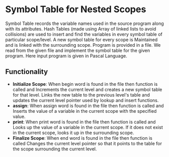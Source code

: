 # Symbol Table for Nested Scopes
Symbol Table records the variable names used in the source program along with its attributes.
Hash Tables (made using Array of linked lists to avoid collisions) are used to insert and find the variables in every symbol table of particular scope/level.
A new symbol table for every scope is Maintained and is linked with the surrounding scope.
Program is provided in a file. 
We read from the given file and implement the symbol table for the given program. 
Here input program is given in Pascal Language.

## Functionality

- **Initialize Scope**: When begin word is found in the file then function is called and Increments the current level and creates a new symbol table for that level. Links the new table to the previous level's table and updates the current level pointer used by lookup and insert functions.
- **assign**: When assign word is found in the file then function is called and Inserts the value of a variable in the current scope with the specified value.
- **print**: When print word is found in the file then function is called and Looks up the value of a variable in the current scope. If it does not exist in the current scope, looks it up in the surrounding scope.
- **Finalize Scope**: When end word is found in the file then function is called Changes the current level pointer so that it points to the table for the scope surrounding the current level.
